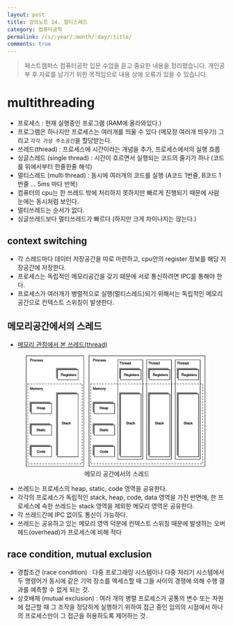 ```yaml
---
layout: post
title: 강의노트 14. 멀티스레드
category: 컴퓨터공학
permalink: /cs/:year/:month/:day/:title/
comments: true
---
```

> 패스트캠퍼스 컴퓨터공학 입문 수업을 듣고 중요한 내용을 정리했습니다. 개인공부 후 자료를 남기기 위한 목적임으로 내용 상에 오류가 있을 수 있습니다.

# multithreading

- 프로세스 : 현재 실행중인 프로그램 (RAM에 올라와있다.)
- 프로그램은 하나지만 프로세스는 여러개를 띄울 수 있다 (메모장 여러개 띄우기) 그리고 `각각 가상 주소공간`을 할당받는다.
- 쓰레드(thread) : 프로세스에 시간이라는 개념을 추가, 프로세스에서의 실행 흐름
- 싱글스레드 (single thread) : 시간이 흐르면서 실행되는 코드의 줄기가 하나 (코드를 위에서부터 한줄한줄 해석)
- 멀티스레드 (multi thread) : 동시에 여러개의 코드를 실행  (A코드 1번줄, B코드 1번줄 ... 5ms 마다 반복)
- 컴퓨터의 cpu는 한 쓰레드 밖에 처리하지 못하지만 빠르게 진행되기 때문에 사람 눈에는 동시처럼 보인다.
- 멀티쓰레드는 순서가 없다.
- 싱글쓰레드보다 멀티쓰레드가 빠르다 (하지만 크게 차이나지는 않는다.)

## context switching
- 각 스레드마다 데이터 저장공간을 따로 마련하고, cpu안의 register 정보를 해당 저장공간에 저장한다.
- 프로세스는 독립적인 메모리공간을 갖기 때문에 서로 통신하려면 IPC를 통해야 한다.
- 프로세스가 여러개가 병렬적으로 실행(멀티스레드)되기 위해서는 독립적인 메모리 공간으로 컨텍스트 스위칭이 발생한다.

## 메모리공간에서의 스레드
- [메모리 관점에서 본 쓰레드(thread)](http://mooneegee.blogspot.kr/2015/01/os-thread.html)

<center>
<figure>
<img src="/assets/post-img/cs/thread.png" alt="views">
<figcaption>메모리 공간에서의 스레드</figcaption>
</figure>
</center>

- 쓰레드는 프로세스의 heap, static, code 영역을 공유한다.
- 각각의 프로세스가 독립적인 stack, heap, code, data 영역을 가진 반면에, 한 프로세스에 속한 쓰레드는 stack 영역을 제외한 메모리 영역은 공유한다.
- 각 쓰레드간에 IPC 없이도 통신이 가능하다.
- 쓰레드는 공유하고 있는 메모리 영역 덕분에 컨텍스트 스위칭 때문에 발생하는 오버헤드(overhead)가 프로세스에 비해 적다

##  race condition, mutual exclusion
- 경합조건 (race condition) : 다중 프로그래밍 시스템이나 다중 처리기 시스템에서 두 명령어가 동시에 같은 기억 장소를 액세스할 때 그들 사이의 경쟁에 의해 수행 결과를 예측할 수 없게 되는 것.
- 상호배제 (mutual exclusion) : 여러 개의 병렬 프로세스가 공통의 변수 또는 자원에 접근할 때 그 조작을 정당하게 실행하기 위하여 접근 중인 임의의 시점에서 하나의 프로세스만이 그 접근을 허용하도록 제어하는 것.
